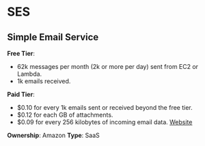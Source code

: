 # SES

## Simple Email Service

**Free Tier**:

- 62k messages per month (2k or more per day) sent from EC2 or Lambda.
- 1k emails received.

**Paid Tier**:

- $0.10 for every 1k emails sent or received beyond the free tier.
- $0.12 for each GB of attachments.
- $0.09 for every 256 kilobytes of incoming email data.
[Website](https://aws.amazon.com/ses/)

**Ownership**: Amazon
**Type**: SaaS
